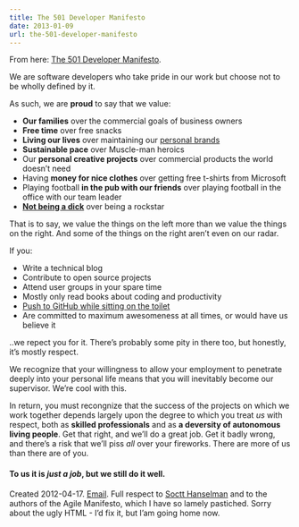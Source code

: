 ```yaml
---
title: The 501 Developer Manifesto
date: 2013-01-09
url: the-501-developer-manifesto
---
```


From here: [The 501 Developer Manifesto](http://501manifesto.org/).

We are software developers who take pride in our work but choose not to be wholly defined by it.

<!-- more -->

As such, we are **proud** to say that we value:

* **Our families** over the commercial goals of business owners
* **Free time** over free snacks
* **Living our lives** over maintaining our [personal brands](http://www.codinghorror.com/blog/2006/04/your-personal-brand.html)
* **Sustainable pace** over Muscle-man heroics
* Our **personal creative projects** over commercial products the world doesn’t need
* Having **money for nice clothes** over getting free t-shirts from Microsoft
* Playing football **in the pub with our friends** over playing football in the office with our team leader
* **[Not being a dick](http://programmersbeingdicks.tumblr.com/)** over being a rockstar

That is to say, we value the things on the left more than we value the things on the right. And some of the things on the right aren’t even on our radar.

If you:

* Write a technical blog
* Contribute to open source projects
* Attend user groups in your spare time
* Mostly only read books about coding and productivity
* [Push to GitHub while sitting on the toilet](https://twitter.com/toiletcoder)
* Are committed to maximum awesomeness at all times, or would have us believe it

..we repect you for it. There’s probably some pity in there too, but honestly, it’s mostly respect.

We recognize that your willingness to allow your employment to penetrate deeply into your personal life means that you will inevitably become our supervisor. We’re cool with this.

In return, you must recongnize that the success of the projects on which we work together depends largely upon the degree to which you treat *us* with respect, both as **skilled professionals** and as **a deversity of autonomous living people**. Get that right, and we’ll do a great job. Get it badly wrong, and there’s a risk that we’ll piss *all* over your fireworks. There are more of us than there are of you.

#### To us it is *just a job*, but we still do it well.

Created 2012-04-17\. [Email](mailto:501@501manifesto.org). Full respect to [Soctt Hanselman](http://www.hanselman.com/blog/) and to the authors of the Agile Manifesto, which I have so lamely pastiched. Sorry about the ugly HTML - I’d fix it, but I’am going home now.

